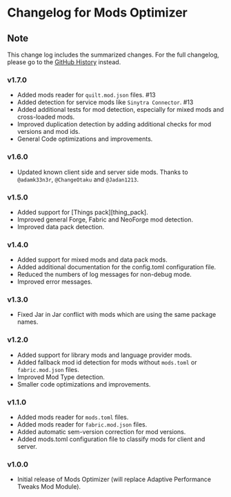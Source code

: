 # Changelog for Mods Optimizer

## Note

This change log includes the summarized changes.
For the full changelog, please go to the [GitHub History][history] instead.

### v1.7.0

- Added mods reader for `quilt.mod.json` files. #13
- Added detection for service mods like `Sinytra Connector`. #13
- Added additional tests for mod detection, especially for mixed mods and cross-loaded mods.
- Improved duplication detection by adding additional checks for mod versions and mod ids.
- General Code optimizations and improvements.

### v1.6.0

- Updated known client side and server side mods. Thanks to `@adamk33n3r`, `@ChangeOtaku`
  and `@Jadan1213`.

### v1.5.0

- Added support for [Things pack][thing_pack].
- Improved general Forge, Fabric and NeoForge mod detection.
- Improved data pack detection.

### v1.4.0

- Added support for mixed mods and data pack mods.
- Added additional documentation for the config.toml configuration file.
- Reduced the numbers of log messages for non-debug mode.
- Improved error messages.

### v1.3.0

- Fixed Jar in Jar conflict with mods which are using the same package names.

### v1.2.0

- Added support for library mods and language provider mods.
- Added fallback mod id detection for mods without `mods.toml` or `fabric.mod.json` files.
- Improved Mod Type detection.
- Smaller code optimizations and improvements.

### v1.1.0

- Added mods reader for `mods.toml` files.
- Added mods reader for `fabric.mod.json` files.
- Added automatic sem-version correction for mod versions.
- Added mods.toml configuration file to classify mods for client and server.

### v1.0.0

- Initial release of Mods Optimizer (will replace Adaptive Performance Tweaks Mod Module).

[history]: https://github.com/MarkusBordihn/BOs-Mods-Optimizer/commits/main

[things_pack]: https://www.curseforge.com/minecraft/modpacks/things-pack
